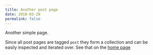 ```yaml
---
title: Another post page
date: 2018-03-28
permalink: false
---
```


Another simple page.

Since all post pages are tagged `post` they form a collection and can be easily inspected and iterated over. See that on the [home page](/)
